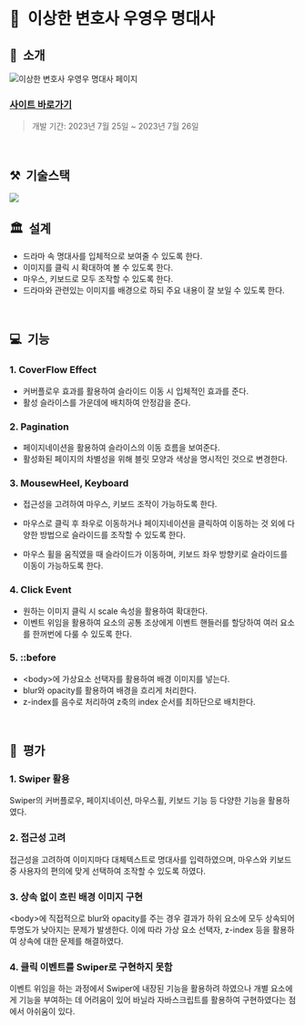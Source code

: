 # 🐋&nbsp;&nbsp;이상한 변호사 우영우 명대사

## 📢&nbsp;&nbsp;소개

<img alt="이상한 변호사 우영우 명대사 페이지" src="https://github.com/ingbinsee/extraordinary-attorney-woo/assets/140426866/33068372-bb06-4541-8051-eb6472a5bd4b"> <br/>

### [사이트 바로가기](https://extraordinary-attorney-woo.netlify.app/) <br/>

> 개발 기간: 2023년 7월 25일 ~ 2023년 7월 26일

<br/>

## ⚒️&nbsp;&nbsp;기술스택

<img src="https://skillicons.dev/icons?i=html,css,js,netlify"/>

<br/>

## 🏛️&nbsp;&nbsp;설계

- 드라마 속 명대사를 입체적으로 보여줄 수 있도록 한다. <br/>
- 이미지를 클릭 시 확대하여 볼 수 있도록 한다. <br/>
- 마우스, 키보드로 모두 조작할 수 있도록 한다. <br/>
- 드라마와 관련있는 이미지를 배경으로 하되 주요 내용이 잘 보일 수 있도록 한다.

<br/>

## 💻&nbsp;&nbsp;기능

### 1. CoverFlow Effect

- 커버플로우 효과를 활용하여 슬라이드 이동 시 입체적인 효과를 준다. <br/>
- 활성 슬라이스를 가운데에 배치하여 안정감을 준다.

### 2. Pagination

- 페이지네이션을 활용하여 슬라이스의 이동 흐름을 보여준다. <br/>
- 활성화된 페이지의 차별성을 위해 블릿 모양과 색상을 명시적인 것으로 변경한다.

### 3. MousewHeel, Keyboard

- 접근성을 고려하여 마우스, 키보드 조작이 가능하도록 한다. <br/>

- 마우스로 클릭 후 좌우로 이동하거나 페이지네이션을 클릭하여 이동하는 것 외에 다양한 방법으로 슬라이드를 조작할 수 있도록 한다. <br/>

- 마우스 휠을 움직였을 때 슬라이드가 이동하며, 키보드 좌우 방향키로 슬라이드를 이동이 가능하도록 한다.

### 4. Click Event

- 원하는 이미지 클릭 시 scale 속성을 활용하여 확대한다. <br/>
- 이벤트 위임을 활용하여 요소의 공통 조상에게 이벤트 핸들러를 할당하여 여러 요소를 한꺼번에 다룰 수 있도록 한다.

### 5. ::before

- &lt;body&gt;에 가상요소 선택자를 활용하여 배경 이미지를 넣는다. <br/>
- blur와 opacity를 활용하여 배경을 흐리게 처리한다. <br/>
- z-index를 음수로 처리하여 z축의 index 순서를 최하단으로 배치한다.

<br/>

## 💯&nbsp;&nbsp;평가

### 1. Swiper 활용

Swiper의 커버플로우, 페이지네이션, 마우스휠, 키보드 기능 등 다양한 기능을 활용하였다.

### 2. 접근성 고려

접근성을 고려하여 이미지마다 대체텍스트로 명대사를 입력하였으며, 마우스와 키보드 중 사용자의 편의에 맞게 선택하여 조작할 수 있도록 하였다.

### 3. 상속 없이 흐린 배경 이미지 구현

&lt;body&gt;에 직접적으로 blur와 opacity를 주는 경우 결과가 하위 요소에 모두 상속되어 투명도가 낮아지는 문제가 발생한다. 이에 따라 가상 요소 선택자, z-index 등을 활용하여 상속에 대한 문제를 해결하였다.

### 4. 클릭 이벤트를 Swiper로 구현하지 못함

이벤트 위임을 하는 과정에서 Swiper에 내장된 기능을 활용하려 하였으나 개별 요소에게 기능을 부여하는 데 어려움이 있어 바닐라 자바스크립트를 활용하여 구현하였다는 점에서 아쉬움이 있다.

<br/>